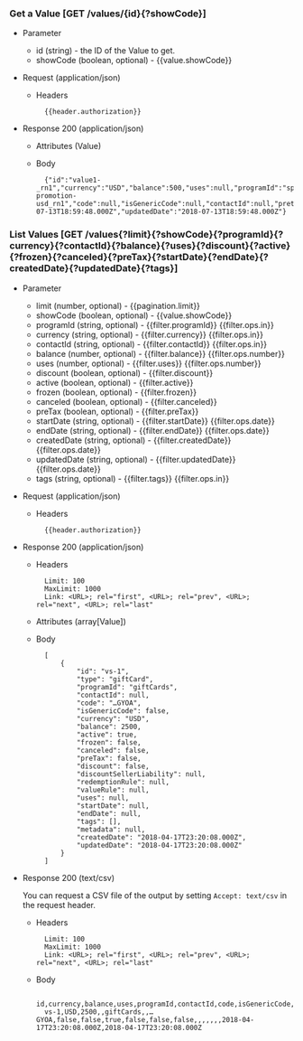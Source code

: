 ### Get a Value [GET /values/{id}{?showCode}]

+ Parameter
    + id (string) - the ID of the Value to get.
    + showCode (boolean, optional) - {{value.showCode}}

+ Request (application/json)
    + Headers
    
            {{header.authorization}}

+ Response 200 (application/json)
    + Attributes (Value)

    + Body

            {"id":"value1-_rn1","currency":"USD","balance":500,"uses":null,"programId":"spring-promotion-usd_rn1","code":null,"isGenericCode":null,"contactId":null,"pretax":true,"active":true,"frozen":false,"redemptionRule":null,"valueRule":null,"discount":true,"discountSellerLiability":null,"startDate":null,"endDate":null,"metadata":null,"canceled":false,"createdDate":"2018-07-13T18:59:48.000Z","updatedDate":"2018-07-13T18:59:48.000Z"}

### List Values [GET /values{?limit}{?showCode}{?programId}{?currency}{?contactId}{?balance}{?uses}{?discount}{?active}{?frozen}{?canceled}{?preTax}{?startDate}{?endDate}{?createdDate}{?updatedDate}{?tags}]
        
+ Parameter
    + limit (number, optional) - {{pagination.limit}}
    + showCode (boolean, optional) - {{value.showCode}}
    + programId (string, optional) - {{filter.programId}}  {{filter.ops.in}}
    + currency (string, optional) - {{filter.currency}}  {{filter.ops.in}}
    + contactId (string, optional) - {{filter.contactId}}  {{filter.ops.in}}
    + balance (number, optional) - {{filter.balance}}  {{filter.ops.number}}
    + uses (number, optional) - {{filter.uses}}  {{filter.ops.number}}
    + discount (boolean, optional) - {{filter.discount}}
    + active (boolean, optional) - {{filter.active}}
    + frozen (boolean, optional) - {{filter.frozen}}
    + canceled (boolean, optional) - {{filter.canceled}}
    + preTax (boolean, optional) - {{filter.preTax}}
    + startDate (string, optional) - {{filter.startDate}}  {{filter.ops.date}}
    + endDate (string, optional) - {{filter.endDate}}  {{filter.ops.date}}
    + createdDate (string, optional) - {{filter.createdDate}}  {{filter.ops.date}}
    + updatedDate (string, optional) - {{filter.updatedDate}}  {{filter.ops.date}}
    + tags (string, optional) - {{filter.tags}}  {{filter.ops.in}}

+ Request (application/json)
    + Headers
    
            {{header.authorization}}
    
+ Response 200 (application/json)
    + Headers
        
            Limit: 100
            MaxLimit: 1000
            Link: <URL>; rel="first", <URL>; rel="prev", <URL>; rel="next", <URL>; rel="last"
        
    + Attributes (array[Value])

    + Body

            [
                {
                    "id": "vs-1",
                    "type": "giftCard",
                    "programId": "giftCards",
                    "contactId": null,
                    "code": "…GYOA",
                    "isGenericCode": false,
                    "currency": "USD",
                    "balance": 2500,
                    "active": true,
                    "frozen": false,
                    "canceled": false,
                    "preTax": false,
                    "discount": false,
                    "discountSellerLiability": null,
                    "redemptionRule": null,
                    "valueRule": null,
                    "uses": null,
                    "startDate": null,
                    "endDate": null,
                    "tags": [],
                    "metadata": null,
                    "createdDate": "2018-04-17T23:20:08.000Z",
                    "updatedDate": "2018-04-17T23:20:08.000Z"
                }
            ]

+ Response 200 (text/csv)

    You can request a CSV file of the output by setting `Accept: text/csv` in the request header.

    + Headers
        
            Limit: 100
            MaxLimit: 1000
            Link: <URL>; rel="first", <URL>; rel="prev", <URL>; rel="next", <URL>; rel="last"
        
    + Body

            id,currency,balance,uses,programId,contactId,code,isGenericCode,pretax,active,canceled,frozen,discount,discountSellerLiability,redemptionRule,valueRule,startDate,endDate,metadata,createdDate,updatedDate
            vs-1,USD,2500,,giftCards,,…GYOA,false,false,true,false,false,false,,,,,,,2018-04-17T23:20:08.000Z,2018-04-17T23:20:08.000Z
